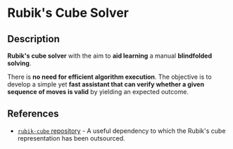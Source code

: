 # Rubik's Cube Solver

## Description

**Rubik's cube solver** with the aim to **aid learning** a manual **blindfolded solving**.

There is **no need for efficient algorithm execution**. The objective is to develop a simple yet **fast assistant that can verify whether a given sequence of moves is valid** by yielding an expected outcome.

## References

* [`rubik-cube` repository](https://github.com/pglass/cube/tree/main) - A useful dependency to which the Rubik's cube representation has been outsourced.